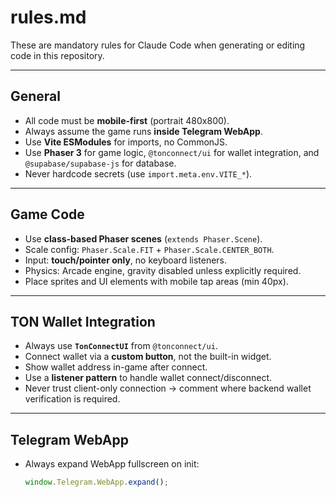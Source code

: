 # rules.md

These are mandatory rules for Claude Code when generating or editing code in this repository.  

---

## General
- All code must be **mobile-first** (portrait 480x800).
- Always assume the game runs **inside Telegram WebApp**.
- Use **Vite ESModules** for imports, no CommonJS.
- Use **Phaser 3** for game logic, `@tonconnect/ui` for wallet integration, and `@supabase/supabase-js` for database.
- Never hardcode secrets (use `import.meta.env.VITE_*`).

---

## Game Code
- Use **class-based Phaser scenes** (`extends Phaser.Scene`).
- Scale config: `Phaser.Scale.FIT` + `Phaser.Scale.CENTER_BOTH`.
- Input: **touch/pointer only**, no keyboard listeners.
- Physics: Arcade engine, gravity disabled unless explicitly required.
- Place sprites and UI elements with mobile tap areas (min 40px).

---

## TON Wallet Integration
- Always use **`TonConnectUI`** from `@tonconnect/ui`.
- Connect wallet via a **custom button**, not the built-in widget.
- Show wallet address in-game after connect.
- Use a **listener pattern** to handle wallet connect/disconnect.
- Never trust client-only connection → comment where backend wallet verification is required.

---

## Telegram WebApp
- Always expand WebApp fullscreen on init:
  ```js
  window.Telegram.WebApp.expand();
